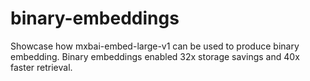 # binary-embeddings
Showcase how mxbai-embed-large-v1 can be used to produce binary embedding. Binary embeddings enabled 32x storage savings and 40x faster retrieval.
